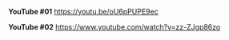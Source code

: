 **YouTube #01**
https://youtu.be/oU6pPUPE9ec

**YouTube #02**
https://www.youtube.com/watch?v=zz-ZJgp86zo
